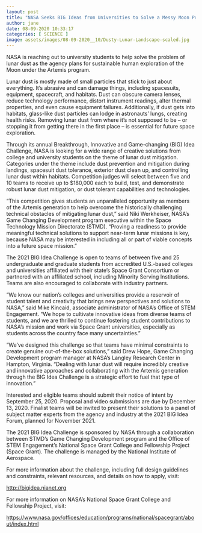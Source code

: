 ```yaml
---
layout: post
title: "NASA Seeks BIG Ideas from Universities to Solve a Messy Moon Problem"
author: jane 
date: 08-09-2020 10:33:17 
categories: [ SCIENCE ] 
image: assets/images/08-09-2020__10/Dusty-Lunar-Landscape-scaled.jpg
---
```

NASA is reaching out to university students to help solve the problem of lunar dust as the agency plans for sustainable human exploration of the Moon under the Artemis program.

Lunar dust is mostly made of small particles that stick to just about everything. It’s abrasive and can damage things, including spacesuits, equipment, spacecraft, and habitats. Dust can obscure camera lenses, reduce technology performance, distort instrument readings, alter thermal properties, and even cause equipment failures. Additionally, if dust gets into habitats, glass-like dust particles can lodge in astronauts’ lungs, creating health risks. Removing lunar dust from where it’s not supposed to be – or stopping it from getting there in the first place – is essential for future space exploration.

Through its annual Breakthrough, Innovative and Game-changing (BIG) Idea Challenge, NASA is looking for a wide range of creative solutions from college and university students on the theme of lunar dust mitigation. Categories under the theme include dust prevention and mitigation during landings, spacesuit dust tolerance, exterior dust clean up, and controlling lunar dust within habitats. Competition judges will select between five and 10 teams to receive up to $180,000 each to build, test, and demonstrate robust lunar dust mitigation, or dust tolerant capabilities and technologies.

“This competition gives students an unparalleled opportunity as members of the Artemis generation to help overcome the historically challenging technical obstacles of mitigating lunar dust,” said Niki Werkheiser, NASA’s Game Changing Development program executive within the Space Technology Mission Directorate (STMD). “Proving a readiness to provide meaningful technical solutions to support near-term lunar missions is key, because NASA may be interested in including all or part of viable concepts into a future space mission.”

The 2021 BIG Idea Challenge is open to teams of between five and 25 undergraduate and graduate students from accredited U.S.-based colleges and universities affiliated with their state’s Space Grant Consortium or partnered with an affiliated school, including Minority Serving Institutions. Teams are also encouraged to collaborate with industry partners.

“We know our nation’s colleges and universities provide a reservoir of student talent and creativity that brings new perspectives and solutions to NASA,” said Mike Kincaid, associate administrator of NASA’s Office of STEM Engagement. “We hope to cultivate innovative ideas from diverse teams of students, and we are thrilled to continue fostering student contributions to NASA’s mission and work via Space Grant universities, especially as students across the country face many uncertainties.”

“We’ve designed this challenge so that teams have minimal constraints to create genuine out-of-the-box solutions,” said Drew Hope, Game Changing Development program manager at NASA’s Langley Research Center in Hampton, Virginia. “Dealing with lunar dust will require incredibly creative and innovative approaches and collaborating with the Artemis generation through the BIG Idea Challenge is a strategic effort to fuel that type of innovation.”

Interested and eligible teams should submit their notice of intent by September 25, 2020. Proposal and video submissions are due by December 13, 2020. Finalist teams will be invited to present their solutions to a panel of subject matter experts from the agency and industry at the 2021 BIG Idea Forum, planned for November 2021.

The 2021 BIG Idea Challenge is sponsored by NASA through a collaboration between STMD’s Game Changing Development program and the Office of STEM Engagement’s National Space Grant College and Fellowship Project (Space Grant). The challenge is managed by the National Institute of Aerospace.

For more information about the challenge, including full design guidelines and constraints, relevant resources, and details on how to apply, visit:

http://bigidea.nianet.org

For more information on NASA’s National Space Grant College and Fellowship Project, visit:

https://www.nasa.gov/offices/education/programs/national/spacegrant/about/index.html
